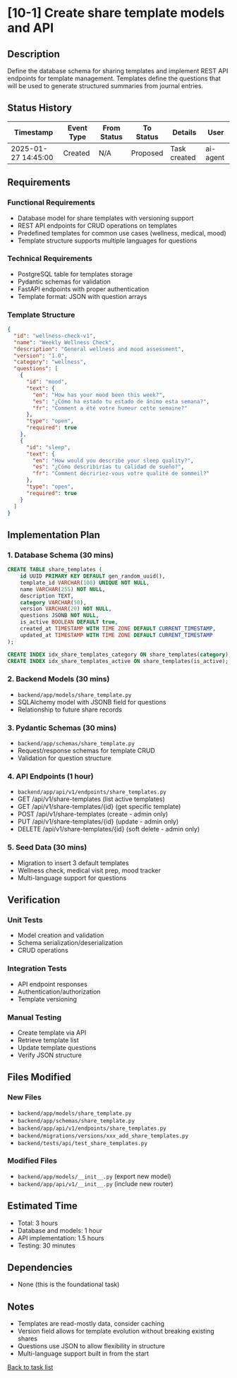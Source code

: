 # [10-1] Create share template models and API

## Description

Define the database schema for sharing templates and implement REST API endpoints for template management. Templates define the questions that will be used to generate structured summaries from journal entries.

## Status History

| Timestamp | Event Type | From Status | To Status | Details | User |
|-----------|------------|-------------|-----------|---------|------|
| 2025-01-27 14:45:00 | Created | N/A | Proposed | Task created | ai-agent |

## Requirements

### Functional Requirements
- Database model for share templates with versioning support
- REST API endpoints for CRUD operations on templates
- Predefined templates for common use cases (wellness, medical, mood)
- Template structure supports multiple languages for questions

### Technical Requirements
- PostgreSQL table for templates storage
- Pydantic schemas for validation
- FastAPI endpoints with proper authentication
- Template format: JSON with question arrays

### Template Structure
```json
{
  "id": "wellness-check-v1",
  "name": "Weekly Wellness Check",
  "description": "General wellness and mood assessment",
  "version": "1.0",
  "category": "wellness",
  "questions": [
    {
      "id": "mood",
      "text": {
        "en": "How has your mood been this week?",
        "es": "¿Cómo ha estado tu estado de ánimo esta semana?",
        "fr": "Comment a été votre humeur cette semaine?"
      },
      "type": "open",
      "required": true
    },
    {
      "id": "sleep",
      "text": {
        "en": "How would you describe your sleep quality?",
        "es": "¿Cómo describirías tu calidad de sueño?",
        "fr": "Comment décririez-vous votre qualité de sommeil?"
      },
      "type": "open",
      "required": true
    }
  ]
}
```

## Implementation Plan

### 1. Database Schema (30 mins)
```sql
CREATE TABLE share_templates (
    id UUID PRIMARY KEY DEFAULT gen_random_uuid(),
    template_id VARCHAR(100) UNIQUE NOT NULL,
    name VARCHAR(255) NOT NULL,
    description TEXT,
    category VARCHAR(50),
    version VARCHAR(20) NOT NULL,
    questions JSONB NOT NULL,
    is_active BOOLEAN DEFAULT true,
    created_at TIMESTAMP WITH TIME ZONE DEFAULT CURRENT_TIMESTAMP,
    updated_at TIMESTAMP WITH TIME ZONE DEFAULT CURRENT_TIMESTAMP
);

CREATE INDEX idx_share_templates_category ON share_templates(category);
CREATE INDEX idx_share_templates_active ON share_templates(is_active);
```

### 2. Backend Models (30 mins)
- `backend/app/models/share_template.py`
- SQLAlchemy model with JSONB field for questions
- Relationship to future share records

### 3. Pydantic Schemas (30 mins)
- `backend/app/schemas/share_template.py`
- Request/response schemas for template CRUD
- Validation for question structure

### 4. API Endpoints (1 hour)
- `backend/app/api/v1/endpoints/share_templates.py`
- GET /api/v1/share-templates (list active templates)
- GET /api/v1/share-templates/{id} (get specific template)
- POST /api/v1/share-templates (create - admin only)
- PUT /api/v1/share-templates/{id} (update - admin only)
- DELETE /api/v1/share-templates/{id} (soft delete - admin only)

### 5. Seed Data (30 mins)
- Migration to insert 3 default templates
- Wellness check, medical visit prep, mood tracker
- Multi-language support for questions

## Verification

### Unit Tests
- Model creation and validation
- Schema serialization/deserialization
- CRUD operations

### Integration Tests
- API endpoint responses
- Authentication/authorization
- Template versioning

### Manual Testing
- Create template via API
- Retrieve template list
- Update template questions
- Verify JSON structure

## Files Modified

### New Files
- `backend/app/models/share_template.py`
- `backend/app/schemas/share_template.py`
- `backend/app/api/v1/endpoints/share_templates.py`
- `backend/migrations/versions/xxx_add_share_templates.py`
- `backend/tests/api/test_share_templates.py`

### Modified Files
- `backend/app/models/__init__.py` (export new model)
- `backend/app/api/v1/__init__.py` (include new router)

## Estimated Time

- Total: 3 hours
- Database and models: 1 hour
- API implementation: 1.5 hours
- Testing: 30 minutes

## Dependencies

- None (this is the foundational task)

## Notes

- Templates are read-mostly data, consider caching
- Version field allows for template evolution without breaking existing shares
- Questions use JSON to allow flexibility in structure
- Multi-language support built in from the start

[Back to task list](./tasks.md)
